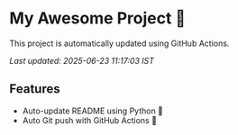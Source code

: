 # My Awesome Project 🚀

This project is automatically updated using GitHub Actions.

_Last updated: 2025-06-23 11:17:03 IST_

## Features
- Auto-update README using Python 🐍
- Auto Git push with GitHub Actions 🤖
